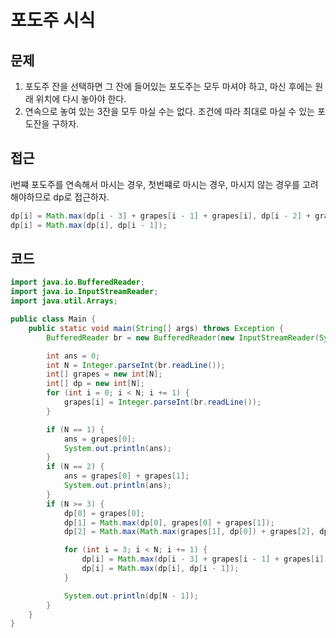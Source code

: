 # 포도주 시식

## 문제
1. 포도주 잔을 선택하면 그 잔에 들어있는 포도주는 모두 마셔야 하고, 마신 후에는 원래 위치에 다시 놓아야 한다.
2. 연속으로 놓여 있는 3잔을 모두 마실 수는 없다.
조건에 따라 최대로 마실 수 있는 포도잔을 구하자.

## 접근
i번쨰 포도주를 연속해서 마시는 경우, 첫번쨰로 마시는 경우, 마시지 않는 경우를 고려해야하므로 dp로 접근하자.

```java
dp[i] = Math.max(dp[i - 3] + grapes[i - 1] + grapes[i], dp[i - 2] + grapes[i]);
dp[i] = Math.max(dp[i], dp[i - 1]);             
```  

## 코드 
```java
import java.io.BufferedReader;
import java.io.InputStreamReader;
import java.util.Arrays;

public class Main {
    public static void main(String[] args) throws Exception {
        BufferedReader br = new BufferedReader(new InputStreamReader(System.in));

        int ans = 0;
        int N = Integer.parseInt(br.readLine());
        int[] grapes = new int[N];
        int[] dp = new int[N];
        for (int i = 0; i < N; i += 1) {
            grapes[i] = Integer.parseInt(br.readLine());
        }

        if (N == 1) {
            ans = grapes[0];
            System.out.println(ans);
        }
        if (N == 2) {
            ans = grapes[0] + grapes[1];
            System.out.println(ans);
        }
        if (N >= 3) {
            dp[0] = grapes[0];
            dp[1] = Math.max(dp[0], grapes[0] + grapes[1]);
            dp[2] = Math.max(Math.max(grapes[1], dp[0]) + grapes[2], dp[1]);

            for (int i = 3; i < N; i += 1) {
                dp[i] = Math.max(dp[i - 3] + grapes[i - 1] + grapes[i], dp[i - 2] + grapes[i]);
                dp[i] = Math.max(dp[i], dp[i - 1]);
            }

            System.out.println(dp[N - 1]);
        }
    }
}
```
